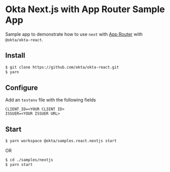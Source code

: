 # Okta Next.js with App Router Sample App

Sample app to demonstrate how to use `next` with [App Router](https://nextjs.org/docs/app) with `@okta/okta-react`.

## Install
```bash
$ git clone https://github.com/okta/okta-react.git
$ yarn
```

## Configure
Add an `testenv` file with the following fields
```
CLIENT_ID=<YOUR CLIENT ID>
ISSUER=<YOUR ISSUER URL>
```

## Start
```bash
$ yarn workspace @okta/samples.react.nextjs start
```
OR
```bash
$ cd ./samples/nextjs
$ yarn start
```

